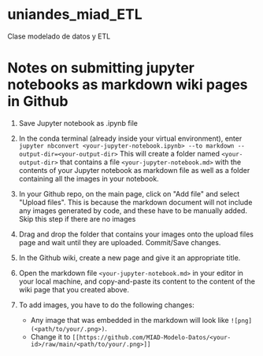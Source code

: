 # uniandes_miad_ETL
Clase modelado de datos y ETL

# Notes on submitting jupyter notebooks as markdown wiki pages in Github

1. Save Jupyter notebook as .ipynb file
1. In the conda terminal (already inside your virtual environment), enter `jupyter nbconvert <your-jupyter-notebook.ipynb> --to markdown --output-dir=<your-output-dir>`
  This will create a folder named `<your-output-dir>` that contains a file `<your-jupyter-notebook.md>` with the contents of your Jupyter notebook as markdown file as well as a folder containing all the images in your notebook.

1. In your Github repo, on the main page, click on "Add file" and select "Upload files". This is because the markdown document will not include any images generated by code, and these have to be manually added. Skip this step if there are no images
1. Drag and drop the folder that contains your images onto the upload files page and wait until they are uploaded. Commit/Save changes.
1. In the Github wiki, create a new page and give it an appropriate title.
1. Open the markdown file `<your-jupyter-notebook.md>` in your editor in your local machine, and copy-and-paste its content to the content of the wiki page that you created above.
1. To add images, you have to do the following changes: 
   * Any image that was embedded in the markdown will look like `![png](<path/to/your/.png>)`.
   * Change it to `[[https://github.com/MIAD-Modelo-Datos/<your-id>/raw/main/<path/to/your/.png>]]`
